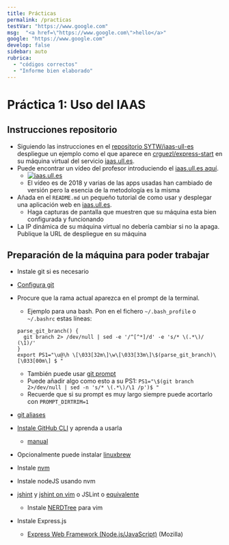 ```yaml
---
title: Prácticas
permalink: /practicas
testVar: "https://www.google.com"
msg:  "<a href=\"https://www.google.com\">hello</a>"
google: "https://www.google.com"
develop: false
sidebar: auto
rubrica:
  - "códigos correctos"
  - "Informe bien elaborado"
---
```


# Práctica 1: Uso del IAAS

## Instrucciones repositorio
* Siguiendo las instrucciones en el  [repositorio SYTW/iaas-ull-es](https://github.com/SYTW/iaas-ull-es) despliegue un ejemplo como el que aparece en [crguezl/express-start](https://github.com/crguezl/express-start) en su máquina virtual del servicio [iaas.ull.es](https://iaas.ull.es).
* Puede encontrar un vídeo del profesor introduciendo el [iaas.ull.es aquí](https://youtu.be/qKHgbV0lYbA).
    - [![iaas.ull.es](https://i3.ytimg.com/vi/qKHgbV0lYbA/hqdefault.jpg)](https://youtu.be/qKHgbV0lYbA)
    - El vídeo es de 2018 y varias de las apps usadas han cambiado de versión pero la esencia de la metodología es la misma 
* Añada en el `README.md` un pequeño tutorial de como usar y desplegar una aplicación web en [iaas.ull.es](https://iaas.ull.es).
  - Haga capturas de pantalla que muestren que su máquina esta bien configurada y funcionando
* La IP dinámica de su máquina virtual no debería cambiar si no la apaga. Publique la URL de despliegue en su máquina

## Preparación de la máquina para poder trabajar

  - Instale git si es necesario
  - [Configura git](https://git-scm.com/book/es/v1/Empezando-Configurando-Git-por-primera-vez)
  - Procure que la rama actual aparezca en el prompt de la terminal. 
     - Ejemplo para una bash. Pon en el fichero `~/.bash_profile` o `~/.bashrc` estas líneas:

     ```
     parse_git_branch() {
       git branch 2> /dev/null | sed -e '/^[^*]/d' -e 's/* \(.*\)/ (\1)/'
     }
     export PS1="\u@\h \[\033[32m\]\w\[\033[33m\]\$(parse_git_branch)\[\033[00m\] $ "
     ```

     - También puede usar [git prompt](https://github.com/git/git/blob/master/contrib/completion/git-prompt.sh)
     - Puede añadir algo como esto a su PS1: `PS1="\$(git branch 2>/dev/null | sed -n 's/* \(.*\)/\1 /p')$ "`
     - Recuerde que si su prompt es muy largo siempre puede acortarlo con `PROMPT_DIRTRIM=1`
  - [git aliases](https://git-scm.com/book/tr/v2/Git-Basics-Git-Aliases)
  - [Instale GitHub CLI](https://github.com/cli/cli) y aprenda a usarla
    - [manual](https://cli.github.com/manual/)
  - Opcionalmente puede instalar [linuxbrew](https://linuxbrew.sh/) 
  - Instale [nvm](https://github.com/creationix/nvm)
  - Instale nodeJS usando nvm
  - [jshint](https://jshint.com/install/) y [jshint on vim](https://coderwall.com/p/zfhquw/jshint-in-vim) o JSLint o [equivalente](https://www.slant.co/topics/2411/~best-javascript-linting-tools)
    - Instale [NERDTree](https://github.com/scrooloose/nerdtree) para vim
  - Instale Express.js
      - [Express Web Framework (Node.js/JavaScript)](https://developer.mozilla.org/en-US/docs/Learn/Server-side/Express_Nodejs) (Mozilla)